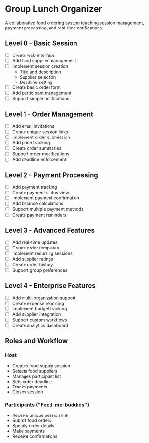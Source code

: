 # Group Lunch Organizer

A collaborative food ordering system teaching session management, payment processing, and real-time notifications.

## Level 0 - Basic Session
- [ ] Create web interface
- [ ] Add food supplier management
- [ ] Implement session creation
  - Title and description
  - Supplier selection
  - Deadline setting
- [ ] Create basic order form
- [ ] Add participant management
- [ ] Support simple notifications

## Level 1 - Order Management
- [ ] Add email invitations
- [ ] Create unique session links
- [ ] Implement order submission
- [ ] Add price tracking
- [ ] Create order summaries
- [ ] Support order modifications
- [ ] Add deadline enforcement

## Level 2 - Payment Processing
- [ ] Add payment tracking
- [ ] Create payment status view
- [ ] Implement payment confirmation
- [ ] Add balance calculations
- [ ] Support multiple payment methods
- [ ] Create payment reminders

## Level 3 - Advanced Features
- [ ] Add real-time updates
- [ ] Create order templates
- [ ] Implement recurring sessions
- [ ] Add supplier ratings
- [ ] Create order history
- [ ] Support group preferences

## Level 4 - Enterprise Features
- [ ] Add multi-organization support
- [ ] Create expense reporting
- [ ] Implement budget tracking
- [ ] Add supplier integration
- [ ] Support custom workflows
- [ ] Create analytics dashboard

## Roles and Workflow
### Host
- Creates food supply session
- Selects food suppliers
- Manages participant list
- Sets order deadline
- Tracks payments
- Closes session

### Participants ("Feed-me-buddies")
- Receive unique session link
- Submit food orders
- Specify order details
- Make payments
- Receive confirmations
